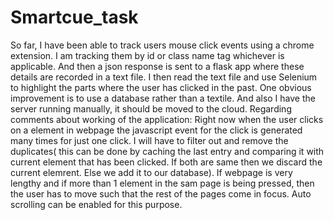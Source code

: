 # Smartcue_task

So far, I have been able to track users mouse click events using a chrome extension. I am tracking them by id or class name tag whichever is applicable. And then a json response  is sent to a flask app where these details are recorded in a text file. I then read the text file and use Selenium to highlight the parts where the user has clicked in the past. One obvious improvement is to use a database rather than  a textile. And also I have the server running manually, it should be moved to the cloud.
Regarding comments about working of the application:
Right now when the user clicks on a element in webpage the javascript event for the click is generated many times for  just one click. I will have to filter out and remove the duplicates( this can be done by caching the last entry and comparing it with current element that has been clicked. If both are same then we discard the current elemrent. Else we add it to our database).
If webpage is very lengthy and if more than 1 element in the sam page is being pressed, then the user has to move such that the rest of the pages come in focus. Auto scrolling can be enabled for this purpose.
